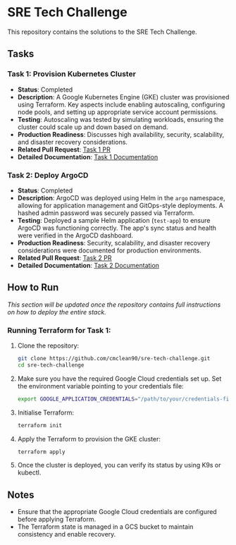 # SRE Tech Challenge

This repository contains the solutions to the SRE Tech Challenge.

## Tasks

### Task 1: Provision Kubernetes Cluster
- **Status**: Completed
- **Description**: A Google Kubernetes Engine (GKE) cluster was provisioned using Terraform. Key aspects include enabling autoscaling, configuring node pools, and setting up appropriate service account permissions.
- **Testing**: Autoscaling was tested by simulating workloads, ensuring the cluster could scale up and down based on demand.
- **Production Readiness**: Discusses high availability, security, scalability, and disaster recovery considerations.
- **Related Pull Request**: [Task 1 PR](https://github.com/cmclean90/sre-tech-challenge/pull/1)
- **Detailed Documentation**: [Task 1 Documentation](./documentation/task1_k8s_cluster.md)

### Task 2: Deploy ArgoCD
- **Status**: Completed
- **Description**: ArgoCD was deployed using Helm in the `argo` namespace, allowing for application management and GitOps-style deployments. A hashed admin password was securely passed via Terraform.
- **Testing**: Deployed a sample Helm application (`test-app`) to ensure ArgoCD was functioning correctly. The app's sync status and health were verified in the ArgoCD dashboard.
- **Production Readiness**: Security, scalability, and disaster recovery considerations were documented for production environments.
- **Related Pull Request**: [Task 2 PR](https://github.com/cmclean90/sre-tech-challenge/pull/2)
- **Detailed Documentation**: [Task 2 Documentation](./documentation/task2_argocd_deployment.md)

## How to Run
*This section will be updated once the repository contains full instructions on how to deploy the entire stack.*

### Running Terraform for Task 1:
1. Clone the repository:
   ```bash
   git clone https://github.com/cmclean90/sre-tech-challenge.git
   cd sre-tech-challenge
2. Make sure you have the required Google Cloud credentials set up. Set the environment variable pointing to your credentials file:
   ```bash
   export GOOGLE_APPLICATION_CREDENTIALS="/path/to/your/credentials-file.json"
3. Initialise Terraform:
   ```bash
   terraform init
4. Apply the Terraform to provision the GKE cluster:
   ```bash
   terraform apply
5. Once the cluster is deployed, you can verify its status by using K9s or kubectl.

## Notes

- Ensure that the appropriate Google Cloud credentials are configured before applying Terraform.
- The Terraform state is managed in a GCS bucket to maintain consistency and enable recovery.

